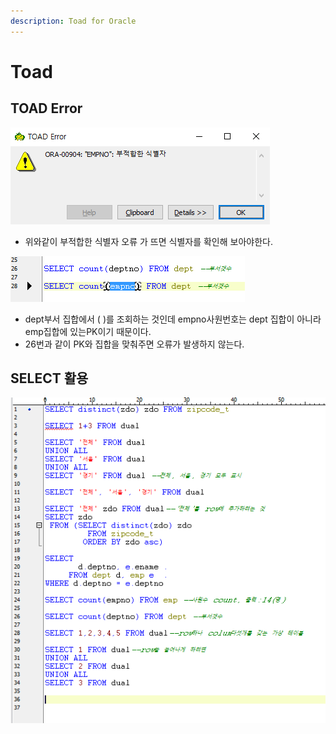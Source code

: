 ```yaml
---
description: Toad for Oracle
---
```


# Toad

## TOAD Error

![](../../.gitbook/assets/1-1.png)

* 위와같이 부적합한 식별자 오류 가 뜨면 식별자를 확인해 보아야한다.

![](../../.gitbook/assets/1.png)

* dept부서 집합에서 \( \)를 조회하는 것인데 empno사원번호는 dept 집합이 아니라 emp집합에 있는PK이기 때문이다.
* 26번과 같이 PK와 집합을 맞춰주면 오류가 발생하지 않는다.

## SELECT 활용

![](../../.gitbook/assets/2%20%281%29.png)

